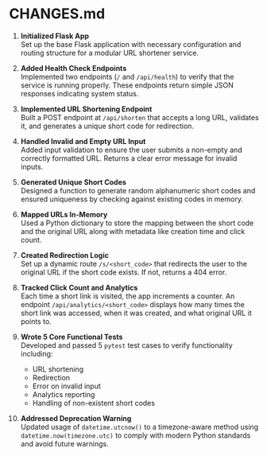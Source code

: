# CHANGES.md

1. **Initialized Flask App**  
   Set up the base Flask application with necessary configuration and routing structure for a modular URL shortener service.

2. **Added Health Check Endpoints**  
   Implemented two endpoints (`/` and `/api/health`) to verify that the service is running properly. These endpoints return simple JSON responses indicating system status.

3. **Implemented URL Shortening Endpoint**  
   Built a POST endpoint at `/api/shorten` that accepts a long URL, validates it, and generates a unique short code for redirection.

4. **Handled Invalid and Empty URL Input**  
   Added input validation to ensure the user submits a non-empty and correctly formatted URL. Returns a clear error message for invalid inputs.

5. **Generated Unique Short Codes**  
   Designed a function to generate random alphanumeric short codes and ensured uniqueness by checking against existing codes in memory.

6. **Mapped URLs In-Memory**  
   Used a Python dictionary to store the mapping between the short code and the original URL along with metadata like creation time and click count.

7. **Created Redirection Logic**  
   Set up a dynamic route `/s/<short_code>` that redirects the user to the original URL if the short code exists. If not, returns a 404 error.

8. **Tracked Click Count and Analytics**  
   Each time a short link is visited, the app increments a counter. An endpoint `/api/analytics/<short_code>` displays how many times the short link was accessed, when it was created, and what original URL it points to.

9. **Wrote 5 Core Functional Tests**  
   Developed and passed 5 `pytest` test cases to verify functionality including:  
   - URL shortening  
   - Redirection  
   - Error on invalid input  
   - Analytics reporting  
   - Handling of non-existent short codes

10. **Addressed Deprecation Warning**  
    Updated usage of `datetime.utcnow()` to a timezone-aware method using `datetime.now(timezone.utc)` to comply with modern Python standards and avoid future warnings.

